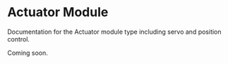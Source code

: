 # Actuator Module

Documentation for the Actuator module type including servo and position control.

Coming soon.